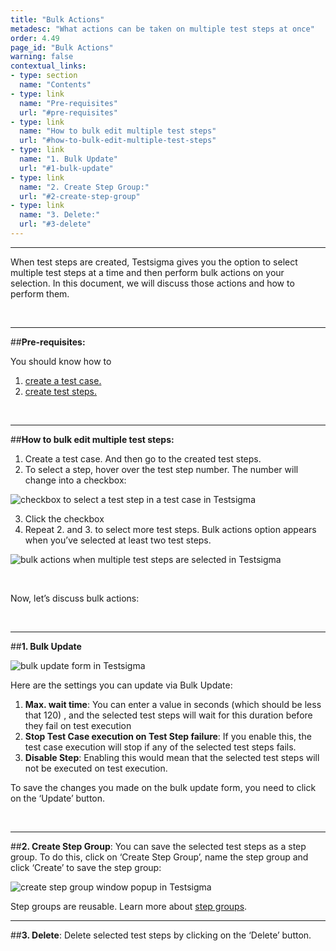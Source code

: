 ```yaml
---
title: "Bulk Actions"
metadesc: "What actions can be taken on multiple test steps at once"
order: 4.49
page_id: "Bulk Actions"
warning: false
contextual_links:
- type: section
  name: "Contents"
- type: link
  name: "Pre-requisites"
  url: "#pre-requisites"
- type: link
  name: "How to bulk edit multiple test steps"
  url: "#how-to-bulk-edit-multiple-test-steps"
- type: link
  name: "1. Bulk Update"
  url: "#1-bulk-update"
- type: link
  name: "2. Create Step Group:"
  url: "#2-create-step-group"
- type: link
  name: "3. Delete:"
  url: "#3-delete"
---
```


---

When test steps are created, Testsigma gives you the option to select multiple test steps at a time and then perform bulk actions on your selection. In this document, we will discuss those actions and how to perform them.

&emsp;

---
##**Pre-requisites:**

You should know how to 

 1. [create a test case.](https://testsigma.com/docs/test-cases/manage/add-edit-delete/)
 2. [create test steps.](https://testsigma.com/docs/test-cases/create-steps-nl/overview/)

&emsp;

---
##**How to bulk edit multiple test steps:**

 1. Create a test case. And then go to the created test steps.
 2. To select a step, hover over the test step number. The number will change into a checkbox:

![checkbox to select a test step in a test case in Testsigma](https://docs.testsigma.com/images/bulk-actions/check-box-select-test-step-in-test-case-testsigma.png)

 3. Click the checkbox
 4. Repeat 2. and 3. to select more test steps. Bulk actions option appears when you’ve selected at least two test steps.

![bulk actions when multiple test steps are selected in Testsigma](https://docs.testsigma.com/images/bulk-actions/bulk-actions-selected-testsigma.png)

&emsp;

Now, let’s discuss bulk actions:

&emsp;

---
##**1. Bulk Update**

![bulk update form in Testsigma](https://docs.testsigma.com/images/bulk-actions/bulk-update-form-testsigma.png)

Here are the settings you can update via Bulk Update:

 1. **Max. wait time**: You can enter a value in seconds (which should be less that 120) , and the selected test steps will wait for this duration before they fail on test execution
 2. **Stop Test Case execution on Test Step failure**: If you enable this, the test case execution will stop if any of the selected test steps fails.
 3. **Disable Step**: Enabling this would mean that the selected test steps will not be executed on test execution.

To save the changes you made on the bulk update form, you need to click on the ‘Update’ button.

&emsp;

---
##**2. Create Step Group**: 
You can save the selected test steps as a step group. To do this, click on ‘Create Step Group’, name the step group and click ‘Create’ to save the step group:

![create step group window popup in Testsigma](https://docs.testsigma.com/images/bulk-actions/create-step-group-window-pop-up-testsigma.png)

Step groups are reusable. Learn more about [step groups](https://testsigma.com/docs/test-cases/step-types/step-group/).

---
##**3. Delete**:
 Delete selected test steps by clicking on the ‘Delete’ button.







